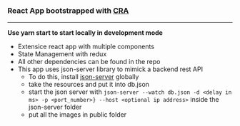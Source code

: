 ### React App bootstrapped with [CRA](https://github.com/facebook/create-react-app)
---

**Use yarn start to start locally in development mode**

- Extensice react app with multiple components
- State Management with redux
- All other dependencies can be found in the repo
- This app uses json-server library to mimick a backend rest API
  - To do this, install [json-server](https://www.npmjs.com/package/json-server) globally
  - take the resources and put it into db.json
  - start the json server with ```json-server --watch db.json -d <delay in ms> -p <port_number>} --host <optional ip address>``` inside the json-server folder
  - put all the images in public folder
